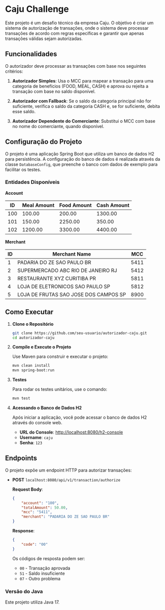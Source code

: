 # Caju Challenge

Este projeto é um desafio técnico da empresa Caju. O objetivo é criar um sistema de autorização de transações, onde o sistema deve processar transações de acordo com regras específicas e garantir que apenas transações válidas sejam autorizadas.

## Funcionalidades

O autorizador deve processar as transações com base nos seguintes critérios:

1. **Autorizador Simples**: Usa o MCC para mapear a transação para uma categoria de benefícios (FOOD, MEAL, CASH) e aprova ou rejeita a transação com base no saldo disponível.

2. **Autorizador com Fallback**: Se o saldo da categoria principal não for suficiente, verifica o saldo da categoria CASH e, se for suficiente, debita esse saldo.

3. **Autorizador Dependente do Comerciante**: Substitui o MCC com base no nome do comerciante, quando disponível.

## Configuração do Projeto

O projeto é uma aplicação Spring Boot que utiliza um banco de dados H2 para persistência. A configuração do banco de dados é realizada através da classe `DatabaseConfig`, que preenche o banco com dados de exemplo para facilitar os testes.

### Entidades Disponíveis

**Account**

| ID  | Meal Amount | Food Amount | Cash Amount |
|-----|-------------|-------------|-------------|
| 100 | 100.00      | 200.00      | 1300.00     |
| 101 | 150.00      | 2250.00     | 350.00      |
| 102 | 1200.00     | 3300.00     | 4400.00     |

**Merchant**

| ID  | Merchant Name                          | MCC  |
|-----|----------------------------------------|------|
| 1   | PADARIA DO ZE SAO PAULO BR             | 5411 |
| 2   | SUPERMERCADO ABC RIO DE JANEIRO RJ     | 5412 |
| 3   | RESTAURANTE XYZ CURITIBA PR            | 5811 |
| 4   | LOJA DE ELETRONICOS SAO PAULO SP       | 5812 |
| 5   | LOJA DE FRUTAS SAO JOSE DOS CAMPOS SP  | 8900 |

## Como Executar

1. **Clone o Repositório**

    ```bash
    git clone https://github.com/seu-usuario/autorizador-caju.git
    cd autorizador-caju
    ```

2. **Compile e Execute o Projeto**

    Use Maven para construir e executar o projeto:

    ```bash
    mvn clean install
    mvn spring-boot:run
    ```

3. **Testes**

    Para rodar os testes unitários, use o comando:

    ```bash
    mvn test
    ```

4. **Acessando o Banco de Dados H2**

   Após iniciar a aplicação, você pode acessar o banco de dados H2 através do console web.

    - **URL do Console**: [http://localhost:8080/h2-console](http://localhost:8080/h2-console)
    - **Username**: `caju`
    - **Senha**: `123`

## Endpoints

O projeto expõe um endpoint HTTP para autorizar transações:

- **POST** `localhost:8080/api/v1/transaction/authorize`
  
  **Request Body**:

    ```json
    {
        "account": "100",
        "totalAmount": 50.00,
        "mcc": "5411",
        "merchant": "PADARIA DO ZE SAO PAULO BR"
    }
    ```

  **Response**:

    ```json
    {
        "code": "00"
    }
    ```

  Os códigos de resposta podem ser:
  - `00` - Transação aprovada
  - `51` - Saldo insuficiente
  - `07` - Outro problema

### Versão do Java

Este projeto utiliza Java 17.

